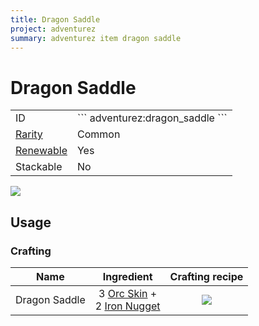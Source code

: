 ```yaml
---
title: Dragon Saddle
project: adventurez
summary: adventurez item dragon saddle
---
```

# Dragon Saddle
<div class="combi">
<div class="divthing">
<table class="tablething">
    <tbody>
        <tr>
            <td class="first-column">ID</td>
            <td class="second-column">
            ```
            adventurez:dragon_saddle
            ```
            </td>
        </tr>
        <tr id="linear-top">
            <td class="first-column"><a href="https://minecraft.wiki/w/Rarity" target="_blank">Rarity</a></td>
            <td class="second-column">Common</td>
        </tr>
        <tr id="linear-top">
            <td class="first-column"><a href="https://minecraft.wiki/w/Renewable_resource" target="_blank">Renewable</a></td>
            <td class="second-column">Yes</td>
        </tr>
        <tr id="linear-top">
            <td class="first-column">Stackable</td>
            <td class="second-column">No</td>
        </tr>
    </tbody>
</table>
</div>
<div class="div-img-center">
<img src="/wiki/assets/adventurez/items/dragon_saddle.png" loading="lazy" />
</div>
</div>

## Usage
### Crafting

|     Name      |                                                         Ingredient                                                          |                         Crafting recipe                         |
| :-----------: | :-------------------------------------------------------------------------------------------------------------------------: | :-------------------------------------------------------------: |
| Dragon Saddle | 3 <a href="../Orc_Skin/">Orc Skin</a> +<br>2 <a href="https://minecraft.wiki/w/Iron_Nugget" target="_blank">Iron Nugget</a> | ![](/wiki/assets/adventurez/recipes/crafting/dragon_saddle.png) |
